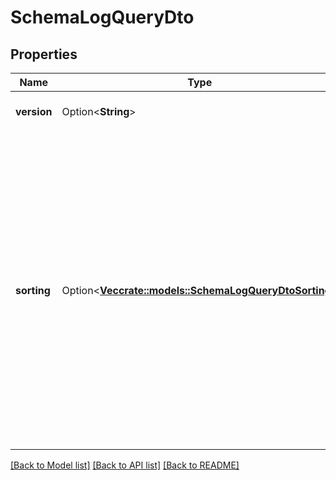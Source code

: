 # SchemaLogQueryDto

## Properties

Name | Type | Description | Notes
------------ | ------------- | ------------- | -------------
**version** | Option<**String**> | The version of the schema. | [optional]
**sorting** | Option<[**Vec<crate::models::SchemaLogQueryDtoSorting>**](SchemaLogQueryDto_sorting.md)> | A JSON array of criteria to sort the result by. Each element of the array is                       a JSON object that specifies one ordering. The position in the array                       identifies the rank of an ordering, i.e., whether it is primary, secondary,                       etc.  | [optional]

[[Back to Model list]](../README.md#documentation-for-models) [[Back to API list]](../README.md#documentation-for-api-endpoints) [[Back to README]](../README.md)


